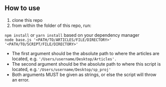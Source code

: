 ## How to use

1. clone this repo
2. from within the folder of this repo, run: <br/>

`npm install` or `yarn install` based on your dependency manager <br/>
`node base.js '<PATH/TO/ARTICLES/FILE/DIRECTORY>' '<PATH/TO/SCRIPT/FILE/DIRECTORY>'`

- The first argument should be the absolute path to where the articles are located, e.g. `'/Users/username/Desktop/Articles'.`
- The second argument should be the absolute path to where this script is located, e.g.`'/Users/username/Desktop/sp_proj'`
- Both arguments MUST be given as strings, or else the script will throw an error.
